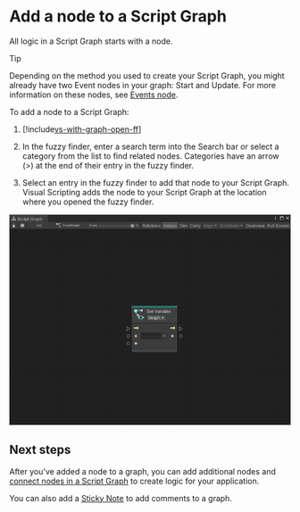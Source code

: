 # Add a node to a Script Graph

All logic in a Script Graph starts with a node. 

> [!TIP]
> Depending on the method you used to create your Script Graph, you might already have two Event nodes in your graph: Start and Update. For more information on these nodes, see [Events node](vs-events-reference.md).

To add a node to a Script Graph: 

1. [!include[vs-with-graph-open-ff](./snippets/vs-with-graph-open-ff.md)]

2. In the fuzzy finder, enter a search term into the Search bar or select a category from the list to find related nodes. 
  Categories have an arrow (>) at the end of their entry in the fuzzy finder. 

3. Select an entry in the fuzzy finder to add that node to your Script Graph. 
  Visual Scripting adds the node to your Script Graph at the location where you opened the fuzzy finder. 


![An image of a node added to a Script Graph](images/vs-node-example.png)

## Next steps

After you've added a node to a graph, you can add additional nodes and [connect nodes in a Script Graph](vs-creating-connections.md) to create logic for your application.

You can also add a [Sticky Note](vs-sticky-notes.md) to add comments to a graph.

